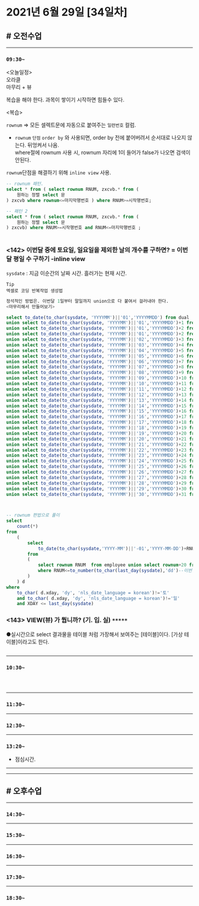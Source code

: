 # 2021년 6월 29일 [34일차]

## # 오전수업
----
### `09:30~`  

<오늘일정>     
오라클     
마무리 + 뷰     

복습을 해야 한다. 과목이 쌓이기 시작하면 힘들수 있다.  

<복습>

`rownum` => 모든 셀렉트문에 자동으로 붙여주는 `일련번호` 컬럼.  

- `rownum` `단점`
  `order by` 와 사용되면, order by 전에 붙어버려서 순서대로 나오지 않는다. 뒤엉켜서 나옴.  
  where절에 rownum 사용 시, rownum 자리에 1이 들어가 false가 나오면 검색이 안된다.   

`rownum`단점을 해결하기 위해 `inline view` 사용.    

```SQL  
-- rownum 패턴.
select * from ( select rownum RNUM, zxcvb.* from (
	원하는 정렬 select 문
) zxcvb where rownum<=마지막행번호 ) where RNUM>=시작행번호;

-- 패턴 2
select * from ( select rownum RNUM, zxcvb.* from (
	원하는 정렬 select 문
) zxcvb) where RNUM>=시작행번호 and RNUM<=마지막행번호 ;
```

#

### <142> 이번달 중에 토요일, 일요일을 제외한 날의 개수를 구하면? = 이번달 평일 수 구하기 -inline view

`sysdate` : 지금 이순간의 날짜 시간. 흘러가는 현재 시간.

```
Tip
엑셀로 코딩 반복작업 생성법
```

```SQL  
정석적인 방법은. 이번달 1일부터 말일까지 union으로 다 붙여서 걸러내야 한다.
<마무리해서 만들어보기>

select to_date(to_char(sysdate, 'YYYYMM')||'01','YYYYMMDD') from dual
union select to_date(to_char(sysdate, 'YYYYMM')||'01','YYYYMMDD')+1 from dual
union select to_date(to_char(sysdate, 'YYYYMM')||'01','YYYYMMDD')+2 from dual
union select to_date(to_char(sysdate, 'YYYYMM')||'01','YYYYMMDD')+2 from dual
union select to_date(to_char(sysdate, 'YYYYMM')||'02','YYYYMMDD')+3 from dual
union select to_date(to_char(sysdate, 'YYYYMM')||'03','YYYYMMDD')+4 from dual
union select to_date(to_char(sysdate, 'YYYYMM')||'04','YYYYMMDD')+5 from dual
union select to_date(to_char(sysdate, 'YYYYMM')||'05','YYYYMMDD')+6 from dual
union select to_date(to_char(sysdate, 'YYYYMM')||'06','YYYYMMDD')+7 from dual
union select to_date(to_char(sysdate, 'YYYYMM')||'07','YYYYMMDD')+8 from dual
union select to_date(to_char(sysdate, 'YYYYMM')||'08','YYYYMMDD')+9 from dual
union select to_date(to_char(sysdate, 'YYYYMM')||'09','YYYYMMDD')+10 from dual
union select to_date(to_char(sysdate, 'YYYYMM')||'10','YYYYMMDD')+11 from dual
union select to_date(to_char(sysdate, 'YYYYMM')||'11','YYYYMMDD')+12 from dual
union select to_date(to_char(sysdate, 'YYYYMM')||'12','YYYYMMDD')+13 from dual
union select to_date(to_char(sysdate, 'YYYYMM')||'13','YYYYMMDD')+14 from dual
union select to_date(to_char(sysdate, 'YYYYMM')||'14','YYYYMMDD')+15 from dual
union select to_date(to_char(sysdate, 'YYYYMM')||'15','YYYYMMDD')+16 from dual
union select to_date(to_char(sysdate, 'YYYYMM')||'16','YYYYMMDD')+17 from dual
union select to_date(to_char(sysdate, 'YYYYMM')||'17','YYYYMMDD')+18 from dual
union select to_date(to_char(sysdate, 'YYYYMM')||'18','YYYYMMDD')+19 from dual
union select to_date(to_char(sysdate, 'YYYYMM')||'19','YYYYMMDD')+20 from dual
union select to_date(to_char(sysdate, 'YYYYMM')||'20','YYYYMMDD')+21 from dual
union select to_date(to_char(sysdate, 'YYYYMM')||'21','YYYYMMDD')+22 from dual
union select to_date(to_char(sysdate, 'YYYYMM')||'22','YYYYMMDD')+23 from dual
union select to_date(to_char(sysdate, 'YYYYMM')||'23','YYYYMMDD')+24 from dual
union select to_date(to_char(sysdate, 'YYYYMM')||'24','YYYYMMDD')+25 from dual
union select to_date(to_char(sysdate, 'YYYYMM')||'25','YYYYMMDD')+26 from dual
union select to_date(to_char(sysdate, 'YYYYMM')||'26','YYYYMMDD')+27 from dual
union select to_date(to_char(sysdate, 'YYYYMM')||'27','YYYYMMDD')+28 from dual
union select to_date(to_char(sysdate, 'YYYYMM')||'28','YYYYMMDD')+29 from dual
union select to_date(to_char(sysdate, 'YYYYMM')||'29','YYYYMMDD')+30 from dual
union select to_date(to_char(sysdate, 'YYYYMM')||'30','YYYYMMDD')+31 from dual



-- rownum 편법으로 풀이
select
	count(*)
from
	(                  
		select
			to_date(to_char(sysdate,'YYYY-MM')||'-01','YYYY-MM-DD')+RNUM-1 "XDAY"
		from
		(
			select rownum RNUM  from employee union select rownum+20 from employee)
			where RNUM<=to_number(to_char(last_day(sysdate),'dd')--이번달 말일을 숫자로 변경
		)
	) d
where
    to_char( d.xday, 'dy', 'nls_date_language = korean')!='토'
    and to_char( d.xday, 'dy', 'nls_date_language = korean')!='일'
    and XDAY <= last_day(sysdate)
```


### <143> VIEW(뷰) 가 뭡니까? (기. 입. 실) `*****`

●실시간으로 select 결과물을 테이블 처럼 가장해서 보여주는 [테이블]이다. [가상 테이블]이라고도 한다.  


```SQL  

```





----
### `10:30~`



###

```SQL  

```

###

```SQL  

```





----
### `11:30~`








----
### `12:30~`








----
### `13:20~`

  - 점심시간.

---
---

## # 오후수업

---
### `14:30~`










---
### `15:30~`









----
### `16:30~`








----
### `17:30~`








----
### `18:30~`

